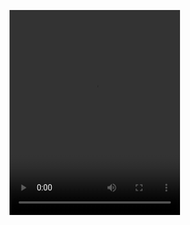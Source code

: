 <video src="https://github.com/user-attachments/assets/ef89a90a-7a66-4f86-b705-93f9be240418" width="300" height="360" controls preload></video>
